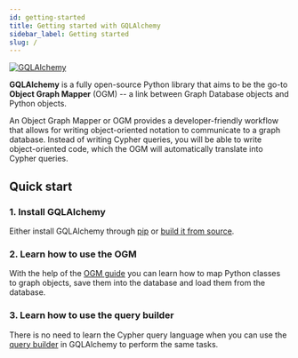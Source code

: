 ```yaml
---
id: getting-started
title: Getting started with GQLAlchemy
sidebar_label: Getting started
slug: /
---
```


[![GQLAlchemy](https://img.shields.io/badge/GQLAlchemy-FB6E00?style=for-the-badge&logo=github&logoColor=white)](https://github.com/memgraph/gqlalchemy)

**GQLAlchemy** is a fully open-source Python library that aims to be the go-to
**Object Graph Mapper** (OGM) -- a link between Graph Database objects and Python
objects.

An Object Graph Mapper or OGM provides a developer-friendly workflow that allows
for writing object-oriented notation to communicate to a graph database. Instead
of writing Cypher queries, you will be able to write object-oriented code, which
the OGM will automatically translate into Cypher queries.

## Quick start

### 1. Install GQLAlchemy

Either install GQLAlchemy through [pip](/installation.md#pip) or [build it from
source](/installation.md#source).

### 2. Learn how to use the OGM

With the help of the [OGM
guide](/how-to-guides/ogm/map-nodes-and-relationships.md) you can learn how to map Python classes to graph objects, save them into the database and load them from the database.

### 3. Learn how to use the query builder

There is no need to learn the Cypher query language when you can use the [query
builder](/how-to-guides/query-builder/create-nodes-relationships.md) in GQLAlchemy to perform
the same tasks.
